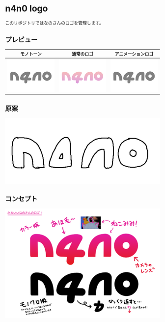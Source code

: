 # n4n0 logo

このリポジトリではなのさんのロゴを管理します。

## プレビュー

|                     モノトーン                     |                     通常のロゴ                     |                            アニメーションロゴ                             |
| :------------------------------------------------: | :------------------------------------------------: | :-----------------------------------------------------------------------: |
| <img alt="モノトーン" src="monotone.svg" width="100%"> | <img alt="通常のロゴ" src="logo.svg" width="100%"> | <img alt="アニメーションロゴ" src="animation/animation.svg" width="100%"> |

## 原案

![原案](draft.png)

## コンセプト

![説明](explanation.png)
